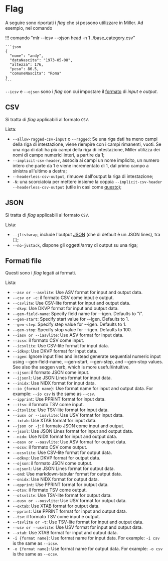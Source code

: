 # Flag

A seguire sono riportati i *flag* che si possono utilizzare in Miller. Ad esempio, nel comando

!!! comando "mlr --icsv --ojson head -n 1 ./base_category.csv"

    ```json
    {
      "nome": "andy",
      "dataNascita": "1973-05-08",
      "altezza": 176,
      "peso": 86.5,
      "comuneNascita": "Roma"
    }
    ```

`--icsv` e `--ojson` sono i *flag* con cui impostare il [formato](formati.md) di *input* e *output*.

## CSV

Si tratta di *flag* applicabili al formato `CSV`.

Lista:

- `--allow-ragged-csv-input` o `--ragged`: Se una riga dati ha meno campi della riga di intestazione, viene riempire con i campi rimanenti, vuoti. Se una riga di dati ha più campi della riga di intestazione, Miller utilizza dei nomi di campo numerici interi, a partire da 1;
- `--implicit-csv-header`, associa ai campi un nome implicito, un numero intero che parte da 1 e viene incrementato di 1, dal primo campo a sinistra all'ultimo a destra;
- `--headerless-csv-output`, rimuove dall'output la riga di intestazione;
- `-N`: una scorciatoia per mettere insieme la coppia `--implicit-csv-header` `--headerless-csv-output` (utile in casi come [questo](formati.md#file-csv-anche-tsv-senza-riga-di-intestazione));

## JSON

Si tratta di *flag* applicabili al formato `CSV`.

Lista:

- `--jlistwrap`, include l'output [JSON](formati.md#json) (che di default è un JSON lines), tra `[]`;
- `--no-jvstack`, dispone gli oggetti/array di output su una riga;

## Formati file

Questi sono i *flag* legati ai formati.

Lista:

* `--asv or --asvlite`: Use ASV format for input and output data.
* `--csv or -c`: il formato CSV come input e output.
* `--csvlite`: Use CSV-lite format for input and output data.
* `--dkvp`: Use DKVP format for input and output data.
* `--gen-field-name`: Specify field name for --igen. Defaults to "i".
* `--gen-start`: Specify start value for --igen. Defaults to 1.
* `--gen-step`: Specify step value for --igen. Defaults to 1.
* `--gen-stop`: Specify stop value for --igen. Defaults to 100.
* `--iasv or --iasvlite`: Use ASV format for input data.
* `--icsv`: il formato CSV come input.
* `--icsvlite`: Use CSV-lite format for input data.
* `--idkvp`: Use DKVP format for input data.
* `--igen`: Ignore input files and instead generate sequential numeric input using --gen-field-name, --gen-start, --gen-step, and --gen-stop values. See also the seqgen verb, which is more useful/intuitive.
* `--ijson`: il formato JSON come input.
* `--ijsonl`: Use JSON Lines format for input data.
* `--inidx`: Use NIDX format for input data.
* `--io {format name}`: Use format name for input and output data. For example: `--io csv` is the same as `--csv`.
* `--ipprint`: Use PPRINT format for input data.
* `--itsv`: il formato TSV come input.
* `--itsvlite`: Use TSV-lite format for input data.
* `--iusv or --iusvlite`: Use USV format for input data.
* `--ixtab`: Use XTAB format for input data.
* `--json or -j`: il formato JSON come input and output.
* `--jsonl`: Use JSON Lines format for input and output data.
* `--nidx`: Use NIDX format for input and output data.
* `--oasv or --oasvlite`: Use ASV format for output data.
* `--ocsv`: il formato CSV come output.
* `--ocsvlite`: Use CSV-lite format for output data.
* `--odkvp`: Use DKVP format for output data.
* `--ojson`: il formato JSON come output.
* `--ojsonl`: Use JSON Lines format for output data.
* `--omd`: Use markdown-tabular format for output data.
* `--onidx`: Use NIDX format for output data.
* `--opprint`: Use PPRINT format for output data.
* `--otsv`: il formato TSV come output.
* `--otsvlite`: Use TSV-lite format for output data.
* `--ousv or --ousvlite`: Use USV format for output data.
* `--oxtab`: Use XTAB format for output data.
* `--pprint`: Use PPRINT format for input and output data.
* `--tsv`: il formato TSV come input e output.
* `--tsvlite or -t`: Use TSV-lite format for input and output data.
* `--usv or --usvlite`: Use USV format for input and output data.
* `--xtab`: Use XTAB format for input and output data.
* `-i {format name}`: Use format name for input data. For example: `-i csv` is the same as `--icsv`.
* `-o {format name}`: Use format name for output data.  For example: `-o csv` is the same as `--ocsv`.
